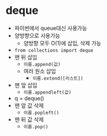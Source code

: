 # deque

- 파이썬에서 queue대신 사용가능
- 양방향으로 사용가능
  - 양방향 모두 O(1)에 삽입, 삭제 가능
- `from collections import deque`
- 맨 뒤 삽입
  - `이름.append(값)`
  - 여러 원소 삽입
    - `이름.extend([리스트])`
- 맨 앞 삽입
  - `이름.appendleft(값)`
- q = deque()
- 맨 앞 값 삭제
  - `이름.popleft()`
- 맨 뒤 값 삭제
  - `이름.pop()`